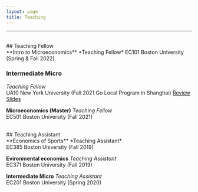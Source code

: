 ```yaml
---
layout: page
title: Teaching
---
```


___

<br>
## Teaching Fellow
<br>
**Intro to Microeconomics** *Teaching Fellow*  
EC101 Boston University (Spring & Fall 2022)

### Intermediate Micro
*Teaching Fellow* <br>
UA10 New York University (Fall 2021 Go Local Program in Shanghai) 
[Review Slides](https://www.dropbox.com/s/1x04v0bm2dqeh1v/Intermediate_Micro_review_UA10.pdf?dl=0)


**Microeconomics (Master)** *Teaching Fellow* <br>
EC501 Boston University (Fall 2021)

<br>
## Teaching Assistant
<br>
**Economics of Sports** *Teaching Assistant* <br>
EC385 Boston University (Fall 2019)

**Evironmental economics** *Teaching Assistant* <br>
EC371 Boston University (Fall 2019)

**Intermediate Micro** *Teaching Assistant* <br>
EC201 Boston University (Spring 2020)
